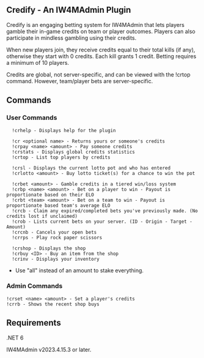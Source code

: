 ## Credify - An IW4MAdmin Plugin

Credify is an engaging betting system for IW4MAdmin that lets players gamble their in-game credits on team or player outcomes. Players can also participate in mindless gambling using their credits.

When new players join, they receive credits equal to their total kills (if any), otherwise they start with 0 credits. Each kill grants 1 credit. Betting requires a minimum of 10 players.

Credits are global, not server-specific, and can be viewed with the !crtop command. However, team/player bets are server-specific.

## Commands
### User Commands

```
  !crhelp - Displays help for the plugin
  
  !cr <optional name> - Returns yours or someone's credits
  !crpay <name> <amount> - Pay someone credits
  !crstats - Displays global credits statistics
  !crtop - List top players by credits
  
  !crsl - Displays the current lotto pot and who has entered
  !crlotto <amount> - Buy lotto ticket(s) for a chance to win the pot
  
  !crbet <amount> - Gamble credits in a tiered win/loss system
  !crbp <name> <amount> - Bet on a player to win - Payout is proportionate based on their ELO
  !crbt <team> <amount> - Bet on a team to win - Payout is proportionate based team's average ELO
  !crcb - Claim any expired/completed bets you've previously made. (No credits lost if unclaimed)
  !crob - Lists current bets on your server. (ID - Origin - Target - Amount)
  !crcnb - Cancels your open bets
  !crrps - Play rock paper scissors
  
  !crshop - Displays the shop
  !crbuy <ID> - Buy an item from the shop
  !crinv - Displays your inventory
```
  - Use "all" instead of an amount to stake everything.
  
### Admin Commands
```
!crset <name> <amount> - Set a player's credits
!crrb - Shows the recent shop buys
```

## Requirements
.NET 6

IW4MAdmin v2023.4.15.3 or later.

